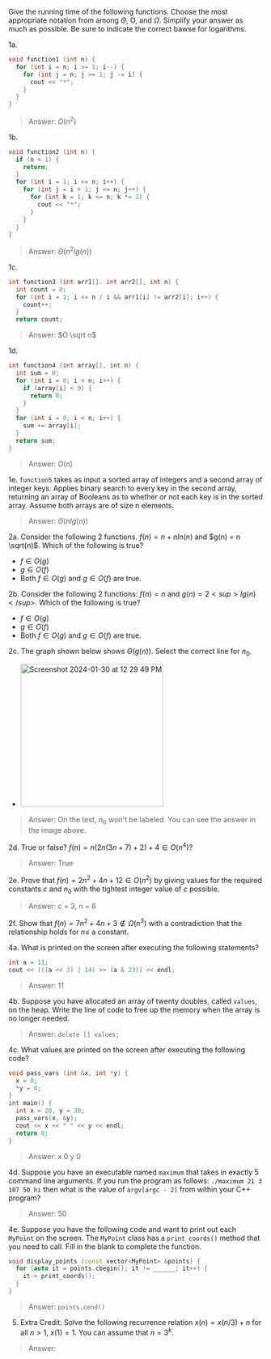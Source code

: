 Give the running time of the following functions. Choose the most appropriate notation from among $\Theta$, O, and $\Omega$. Simplify your answer
as much as possible. Be sure to indicate the correct bawse for logarithms.

1a.
```cpp
void function1 (int n) {
  for (int i = n; i >= 1; i--) {
    for (int j = n; j >= 1; j -= i) {
      cout << "*";
    }
  }
}
```
> Answer: $O(n^2)$

1b.
```cpp
void function2 (int n) {
  if (n < 1) {
    return;
  }
  for (int i = 1; i <= n; i++) {
    for (int j = i + 1; j <= n; j++) {
      for (int k = 1; k <= n; k *= 2) {
        cout << "*";
      }
    }
  }
}
```
> Answer: $\Theta(n^2 lg (n))$

1c. 
```cpp
int function3 (int arr1[]. int arr2[], int n) {
  int count = 0;
  for (int i = 1; i <= n / i && arr1[i] != arr2[i]; i++) {
    count++;
  }
  return count;
```
> Answer: $O \sqrt n$

1d. 
```cpp
int function4 (int array[], int n) {
  int sum = 0;
  for (int i = 0; i < n; i++) {
    if (array[i] < 0) {
      return 0;
    }
  }
  for (int i = 0; i < n; i++) {
    sum += array[i];
  }
  return sum;
}
```
> Answer: $O(n)$

1e. `function5` takes as input a sorted array of integers and a second array of integer keys. Applies binary search to every key in the second array, returning an array of Booleans as to whether or not each key is in the sorted array. Assume both arrays are of size n elements. 
> Answer: $\Theta(n lg(n))$

2a. Consider the following 2 functions. $f(n) = n + n ln(n)$ and $g(n) = n \sqrt(n)$. Which of the following is true?
- $f \in O(g)$
- $g \in O(f)$
- Both $f \in O(g)$ and $g \in O(f)$ are true.

2b. Consider the following 2 functions: $f(n) = n$ and $g(n) = 2<sup>lg(n)</sup>$. Which of the following is true?
- $f \in O(g)$
- $g \in O(f)$
- Both $f \in O(g)$ and $g \in O(f)$ are true.

2c. The graph shown below shows $\Theta(g(n))$. Select the correct line for $n_0$.
- <img width="282" alt="Screenshot 2024-01-30 at 12 29 49 PM" src="https://github.com/nzoladkiewicz/CS385/assets/94705730/0da59244-ec0f-412a-a755-d1f79879d0cd">

> Answer: On the test, $n_0$ won't be labeled. You can see the answer in the image above.

2d. True or false? $f(n) = n(2n(3n + 7) + 2) + 4 \in O(n^4)$?
> Answer: True

2e. Prove that $f(n) = 2n^2 + 4n + 12 \in O(n^2)$ by giving values for the required constants $c$ and $n_0$ with the tightest integer value of $c$ possible. 
> Answer: c = 3, n = 6

2f. Show that $f(n) = 7n^2 + 4n + 3 \notin \Omega(n^3)$ with a contradiction that the relationship holds for $n ≤$ a constant.

4a. What is printed on the screen after executing the following statements?
```cpp
int a = 11;
cout << (((a << 3) | 14) >> (a & 23)) << endl;
```
> Answer: 11

4b. Suppose you have allocated an array of twenty doubles, called `values`, on the heap. Write the line of code to free up the memory when the array is no longer needed.
> Answer: `delete [] values;`

4c. What values are printed on the screen after executing the following code?
```cpp
void pass_vars (int &x, int *y) {
  x = 0;
  *y = 0;
}
int main() {
  int x = 20, y = 30;
  pass_vars(x, &y);
  cout << x << " " << y << endl;
  return 0;
}
```
> Answer: x 0 y 0

4d. Suppose you have an executable named `maximum` that takes in exactly 5 command line arguments. If you run the program as follows: 
`./maximum 21 3 107 50 hi`
then what is the value of `argv[argc - 2]` from within your C++ program?
> Answer: 50

4e. Suppose you have the following code and want to print out each `MyPoint` on the screen. The `MyPoint` class has a `print_coords()` method that you need to call. Fill in the blank to complete the function.
```cpp
void display_points (const vector<MyPoint> &points) {
  for (auto it = points.cbegin(); it != ______; it++) {
    it-> print_coords();
  }
}
```
> Answer: `points.cend()`

5. Extra Credit: Solve the following recurrence relation $x(n) = x(n/3) + n$ for all $n > 1$, $x(1) = 1$. You can assume that $n = 3^k$.
> Answer: 
